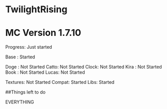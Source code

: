 # TwilightRising
# MC Version 1.7.10
Progress: Just started

  Base : Started
  
  Doge : Not Started
  Catto: Not Started
  Clock: Not Started
  Kira : Not Started
  Book : Not Started
  Lucas: Not Started
  
  Textures: Not Started
  Compat:   Started
  Libs:     Started

##Things left to do

EVERYTHING
